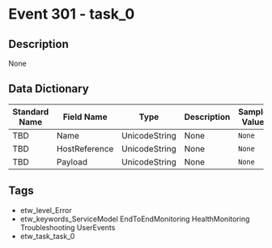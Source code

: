 # Event 301 - task_0

## Description
None

## Data Dictionary
|Standard Name|Field Name|Type|Description|Sample Value|
|---|---|---|---|---|
|TBD|Name|UnicodeString|None|`None`|
|TBD|HostReference|UnicodeString|None|`None`|
|TBD|Payload|UnicodeString|None|`None`|

## Tags
* etw_level_Error
* etw_keywords_ServiceModel EndToEndMonitoring HealthMonitoring Troubleshooting UserEvents
* etw_task_task_0